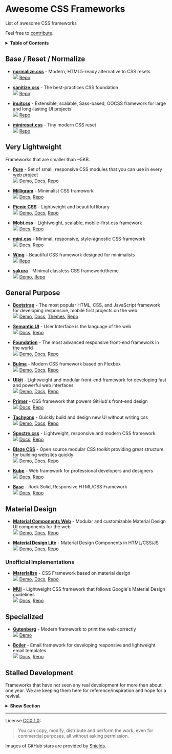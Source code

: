 # Awesome CSS Frameworks

List of awesome CSS frameworks

Feel free to [contribute](https://github.com/troxler/awesome-css-frameworks/blob/master/.github/CONTRIBUTING.md).

<details>
  <summary><strong>Table of Contents</strong></summary>

* [Base / Reset / Normalize](#base--reset--normalize)
* [Very Lightweight](#very-lightweight)
* [General Purpose](#general-purpose)
* [Material Design](#material-design)
* [Specialized](#specialized)
* [Stalled Development](#stalled-development)

</details>


## Base / Reset / Normalize

- [**normalize.css**](http://necolas.github.io/normalize.css/) - Modern, HTML5-ready alternative to CSS resets  
  ![](https://img.shields.io/github/stars/necolas/normalize.css.svg?style=social&label=Star)
  [Repo](https://github.com/necolas/normalize.css/)

- [**sanitize.css**](https://jonathantneal.github.io/sanitize.css/) - The best-practices CSS foundation  
  ![](https://img.shields.io/github/stars/jonathantneal/sanitize.css.svg?style=social&label=Star)
  [Repo](https://github.com/jonathantneal/sanitize.css)

- [**inuitcss**](https://github.com/inuitcss/inuitcss) - Extensible, scalable, Sass-based, OOCSS framework for large and long-lasting UI projects  
  ![](https://img.shields.io/github/stars/inuitcss/inuitcss.svg?style=social&label=Star)
  [Repo](https://github.com/inuitcss/inuitcss)

- [**minireset.css**](http://jgthms.com/minireset.css/) - Tiny modern CSS reset  
  ![](https://img.shields.io/github/stars/jgthms/minireset.css.svg?style=social&label=Star)
  [Repo](https://github.com/jgthms/minireset.css)


## Very Lightweight

Frameworks that are smaller than ~5KB.

- [**Pure**](https://purecss.io/) - Set of small, responsive CSS modules that you can use in every web project  
  ![](https://img.shields.io/github/stars/yahoo/pure.svg?style=social&label=Star)
  [Demo](https://purecss.io/layouts/),
  [Docs](https://purecss.io/start/),
  [Repo](https://github.com/yahoo/pure/)

- [**Milligram**](http://milligram.io/) - Minimalist CSS framework  
  ![](https://img.shields.io/github/stars/milligram/milligram.svg?style=social&label=Star)
  [Docs](http://milligram.io/#getting-started),
  [Repo](https://github.com/milligram/milligram)

- [**Picnic CSS**](https://picnicss.com/) - Lightweight and beautiful library  
  ![](https://img.shields.io/github/stars/franciscop/picnic.svg?style=social&label=Star)
  [Demo](https://picnicss.com/tests),
  [Docs](https://picnicss.com/documentation),
  [Repo](https://github.com/franciscop/picnic)

- [**Mobi.css**](http://getmobicss.com/) - Lightweight, scalable, mobile-first css framework  
  ![](https://img.shields.io/github/stars/mobi-css/mobi.css.svg?style=social&label=Star)
  [Docs](http://getmobicss.com/docs/introduction.html),
  [Repo](https://github.com/mobi-css/mobi.css)

- [**mini.css**](http://minicss.org/) - Minimal, responsive, style-agnostic CSS framework  
  ![](https://img.shields.io/github/stars/Chalarangelo/mini.css.svg?style=social&label=Star)
  [Docs](http://minicss.org/modules),
  [Repo](https://github.com/Chalarangelo/mini.css)

- [**Wing**](http://usewing.ml/) - Beautiful CSS framework designed for minimalists  
  ![](https://img.shields.io/github/stars/kbrsh/wing.svg?style=social&label=Star)
  [Repo](https://github.com/kbrsh/wing)

- [**sakura**](https://oxal.org/projects/sakura/) - Minimal classless CSS framework/theme  
  ![](https://img.shields.io/github/stars/oxalorg/sakura.svg?style=social&label=Star)
  [Demo](https://oxal.org/projects/sakura/demo/),
  [Repo](https://github.com/oxalorg/sakura)


## General Purpose

- [**Bootstrap**](http://getbootstrap.com) - The most popular HTML, CSS, and JavaScript framework for developing responsive, mobile first projects on the web  
  ![](https://img.shields.io/github/stars/twbs/bootstrap.svg?style=social&label=Star)
  [Demo](https://getbootstrap.com/docs/4.0/examples/),
  [Docs](https://getbootstrap.com/docs/4.0/),
  [Themes](https://github.com/therebelrobot/awesome-bootstrap),
  [Repo](https://github.com/twbs/bootstrap)

- [**Semantic UI**](https://semantic-ui.com/) - User Interface is the language of the web   
  ![](https://img.shields.io/github/stars/semantic-org/semantic-ui.svg?style=social&label=Star)
  [Docs](https://semantic-ui.com/introduction/getting-started.html),
  [Repo](https://github.com/semantic-org/semantic-ui)

- [**Foundation**](http://foundation.zurb.com/) - The most advanced responsive front-end framework in the world  
  ![](https://img.shields.io/github/stars/zurb/foundation-sites.svg?style=social&label=Star)
  [Demo](http://zurb.com/responsive),
  [Docs](http://foundation.zurb.com/sites/docs/),
  [Repo](https://github.com/zurb/foundation-sites)

- [**Bulma**](http://bulma.io/) - Modern CSS framework based on Flexbox  
  ![](https://img.shields.io/github/stars/jgthms/bulma.svg?style=social&label=Star)
  [Demo](http://bulma.io/expo/),
  [Docs](http://bulma.io/documentation/overview/start),
  [Repo](https://github.com/jgthms/bulma)

- [**UIkit**](https://getuikit.com/) - Lightweight and modular front-end framework for developing fast and powerful web interfaces  
  ![](https://img.shields.io/github/stars/uikit/uikit.svg?style=social&label=Star)
  [Demo](https://getuikit.com/v2/showcase/index.html),
  [Docs](https://getuikit.com/docs/introduction),
  [Repo](https://github.com/uikit/uikit)

- [**Primer**](http://primercss.io/) - CSS framework that powers GitHub's front-end design  
  ![](https://img.shields.io/github/stars/primer/primer-css.svg?style=social&label=Star)
  [Docs](http://primercss.io/scaffolding/),
  [Repo](https://github.com/primer/primer-css)

- [**Tachyons**](http://tachyons.io/) - Quickly build and design new UI without writing css  
  ![](https://img.shields.io/github/stars/tachyons-css/tachyons.svg?style=social&label=Star)
  [Demo](http://tachyons.io/gallery/),
  [Docs](http://tachyons.io/docs/),
  [Repo](https://github.com/tachyons-css/tachyons/)

- [**Spectre.css**](https://picturepan2.github.io/spectre/) - Lightweight, responsive and modern CSS framework  
  ![](https://img.shields.io/github/stars/picturepan2/spectre.svg?style=social&label=Star)
  [Docs](https://picturepan2.github.io/spectre/getting-started.html),
  [Repo](https://github.com/picturepan2/spectre)

- [**Blaze CSS**](http://blazecss.com/) - Open source modular CSS toolkit providing great structure for building websites quickly   
  ![](https://img.shields.io/github/stars/BlazeCSS/blaze.svg?style=social&label=Star)
  [Demo](http://blazecss.com/templates/),
  [Docs](http://blazecss.com/getting-started/install/),
  [Repo](https://github.com/BlazeCSS/blaze)

- [**Kube**](https://imperavi.com/kube/) - Web framework for professional developers and designers  
  ![](https://img.shields.io/github/stars/imperavi/kube.svg?style=social&label=Star)
  [Docs](https://imperavi.com/kube/docs/),
  [Repo](https://github.com/imperavi/kube)

- [**Base**](http://getbase.org/) - Rock Solid, Responsive HTML/CSS Framework  
  ![](https://img.shields.io/github/stars/matthewhartman/base.svg?style=social&label=Star)
  [Docs](http://getbase.org/docs/),
  [Repo](https://github.com/matthewhartman/base)


## Material Design

- [**Material Components Web**](https://material.io/components/web/) - Modular and customizable Material Design UI components for the web  
  ![](https://img.shields.io/github/stars/material-components/material-components-web.svg?style=social&label=Star)
  [Demo](https://material.io/components/web/catalog/),
  [Docs](https://material.io/components/web/docs/),
  [Repo](https://github.com/material-components/material-components-web)

- [**Material Design Lite**](https://getmdl.io/) - Material Design Components in HTML/CSS/JS  
  ![](https://img.shields.io/github/stars/google/material-design-lite.svg?style=social&label=Star)
  [Demo](https://getmdl.io/showcase/index.html),
  [Docs](https://getmdl.io/started/index.html),
  [Repo](https://github.com/google/material-design-lite)

### Unofficial Implementations

- [**Materialize**](http://materializecss.com/) - CSS Framework based on material design  
  ![](https://img.shields.io/github/stars/Dogfalo/materialize.svg?style=social&label=Star)
  [Demo](http://materializecss.com/showcase.html),
  [Docs](http://materializecss.com/getting-started.html),
  [Repo](https://github.com/Dogfalo/materialize)

- [**MUI**](https://www.muicss.com/) - Lightweight CSS framework that follows Google's Material Design guidelines   
  ![](https://img.shields.io/github/stars/muicss/mui.svg?style=social&label=Star)
  [Docs](https://www.muicss.com/docs/v1/getting-started/introduction),
  [Repo](https://github.com/muicss/mui)


## Specialized

- [**Gutenberg**](https://github.com/BafS/Gutenberg) - Modern framework to print the web correctly  
  ![](https://img.shields.io/github/stars/BafS/Gutenberg.svg?style=social&label=Star)
  [Demo](http://bafs.github.io/Gutenberg/)

- [**Bojler**](http://bojler.slicejack.com/) - Email framework for developing responsive and lightweight email templates  
  ![](https://img.shields.io/github/stars/Slicejack/bojler.svg?style=social&label=Star)
  [Docs](http://bojler.slicejack.com/getting-started/),
  [Repo](https://github.com/Slicejack/bojler)


## Stalled Development

Frameworks that have not seen any real development for more than about one year.
We are keeping them here for reference/inspiration and hope for a revival.

<details>
  <summary><strong>Show Section</strong></summary>

- [**Skeleton**](http://getskeleton.com/) - Dead simple, responsive boilerplate  
  ![](https://img.shields.io/github/stars/dhg/Skeleton.svg?style=social&label=Star)
  [Demo](http://getskeleton.com/#examples),
  [Docs](http://getskeleton.com/#grid),
  [Repo](https://github.com/dhg/Skeleton/)

- [**Compass**](http://compass-style.org/) - Open-source CSS Authoring Framework  
  ![](https://img.shields.io/github/stars/Compass/compass.svg?style=social&label=Star)
  [Docs](http://compass-style.org/help/),
  [Repo](https://github.com/Compass/compass)

- [**Flexbox Grid**](http://flexboxgrid.com/) - Grid based on CSS3 flexbox  
  ![](https://img.shields.io/github/stars/kristoferjoseph/flexboxgrid.svg?style=social&label=Star)
  [Repo](https://github.com/kristoferjoseph/flexboxgrid)

- [**Basscss**](http://basscss.com/) - Low-level CSS Toolkit  
  ![](https://img.shields.io/github/stars/basscss/basscss.svg?style=social&label=Star)
  [Repo](https://github.com/basscss/basscss/)

- [**Pills**](http://arkpod.in/pills/) - Simple responsive CSS Grid for humans  
  ![](https://img.shields.io/github/stars/rohitkrai03/pills.svg?style=social&label=Star)
  [Repo](https://github.com/rohitkrai03/pills)

- [**Cutestrap**](https://www.cutestrap.com/) - Sassy, opinionated CSS Framework, a tiny alternative to Bootstrap  
  ![](https://img.shields.io/github/stars/tylerchilds/cutestrap.svg?style=social&label=Star)
  [Repo](https://github.com/tylerchilds/cutestrap)

- [**unsemantic**](https://unsemantic.com/) - Fluid grid for mobile, tablet, and desktop  
  ![](https://img.shields.io/github/stars/nathansmith/unsemantic.svg?style=social&label=Star)
  [Demo](https://unsemantic.com/demo-responsive),
  [Docs](https://unsemantic.com/css-documentation),
  [Repo](https://github.com/nathansmith/unsemantic)

- [**Scooter**](http://dropbox.github.io/scooter/) - SCSS framework & UI library for Dropbox Web  
  ![](https://img.shields.io/github/stars/dropbox/scooter.svg?style=social&label=Star)
  [Repo](https://github.com/dropbox/scooter)

- [**Centurion**](https://www.centurionframework.com/) - Web-based framework for rapid prototyping and building larger web projects  
  ![](https://img.shields.io/github/stars/justinhough/Centurion.svg?style=social&label=Star)
  [Docs](https://github.com/justinhough/Centurion/blob/master/DOCUMENTATION.md),
  [Repo](https://github.com/justinhough/Centurion)

</details>

----

License [CC0 1.0](https://creativecommons.org/publicdomain/zero/1.0/):

> You can copy, modify, distribute and perform the work, even for commercial purposes, all without asking permission.

Images of GitHub stars are provided by [Shields](https://github.com/badges/shields).
